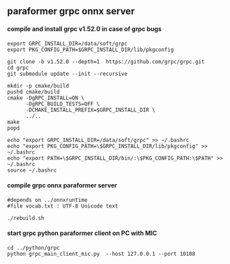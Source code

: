## paraformer grpc onnx server



#### compile and install grpc v1.52.0 in case of grpc bugs
```
export GRPC_INSTALL_DIR=/data/soft/grpc
export PKG_CONFIG_PATH=$GRPC_INSTALL_DIR/lib/pkgconfig

git clone -b v1.52.0 --depth=1  https://github.com/grpc/grpc.git
cd grpc
git submodule update --init --recursive

mkdir -p cmake/build
pushd cmake/build
cmake -DgRPC_INSTALL=ON \
      -DgRPC_BUILD_TESTS=OFF \
      -DCMAKE_INSTALL_PREFIX=$GRPC_INSTALL_DIR \
      ../..
make
popd

echo "export GRPC_INSTALL_DIR=/data/soft/grpc" >> ~/.bashrc
echo "export PKG_CONFIG_PATH=\$GRPC_INSTALL_DIR/lib/pkgconfig" >> ~/.bashrc
echo "export PATH=\$GRPC_INSTALL_DIR/bin/:\$PKG_CONFIG_PATH:\$PATH" >> ~/.bashrc
source ~/.bashrc

```



#### compile grpc onnx paraformer server
```
#depends on ../onnxruntime
#file vocab.txt : UTF-8 Unicode text

./rebuild.sh

```



#### start grpc python paraformer client  on PC with MIC
```
cd ../python/grpc
python grpc_main_client_mic.py  --host 127.0.0.1 --port 10108
```


